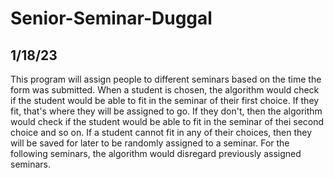 # Senior-Seminar-Duggal

## 1/18/23
This program will assign people to different seminars based on the time the form was submitted. When a student is chosen, the algorithm would check if the student would be able to fit in the seminar of their first choice. If they fit, that's where they will be assigned to go. If they don't, then the algorithm would check if the student would be able to fit in the seminar of thei second choice and so on. If a student cannot fit in any of their choices, then they will be saved for later to be randomly assigned to a seminar. For the following seminars, the algorithm would disregard previously assigned seminars.
